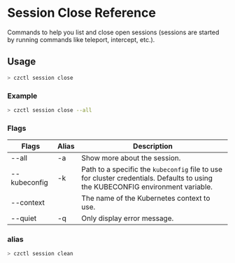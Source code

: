 # Session Close Reference

Commands to help you list and close open sessions (sessions are started by running commands like teleport, intercept, etc.).

## Usage
```bash
> czctl session close
```

### Example

```bash
> czctl session close --all
```

### Flags

| Flags           | Alias | Description
|-----------------|-------| -----------
| --all           | -a    | Show more about the session.
| --kubeconfig    | -k    | Path to a specific the `kubeconfig` file to use for cluster credentials. Defaults to using the KUBECONFIG environment variable.
| --context       |       | The name of the Kubernetes context to use.
| --quiet         | -q    | Only display error message.

### alias

```bash
> czctl session clean
```

